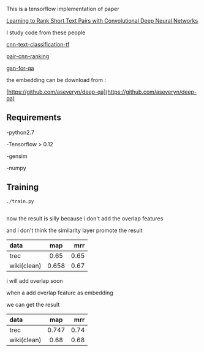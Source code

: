 This is a tensorflow implementation of  paper

[Learning to Rank Short Text Pairs with Convolutional Deep Neural Networks](http://disi.unitn.it/~severyn/papers/sigir-2015-long.pdf)

I study code from these people

[cnn-text-classification-tf](https://github.com/dennybritz/cnn-text-classification-tf)

[pair-cnn-ranking](https://github.com/zhangzibin/PairCNN-Ranking)

[gan-for-qa](https://github.com/wabyking/GAN-for-QA)

the embedding can be download from :

[https://github.com/aseveryn/deep-qa](https://github.com/aseveryn/deep-qa)

## Requirements

-python2.7

-Tensorflow > 0.12

-gensim

-numpy

## Training


```
./train.py
```

##

now the result is silly because i don't add the overlap features

and i don't think the similarity layer promote the result

| data | map | mrr |
| :--- | :----: | ----: |
| trec | 0.65 | 0.65 |
| wiki(clean) | 0.658 | 0.67  |

i will add overlap soon

when a add overlap feature as embedding

we can get the result

| data | map | mrr |
| :--- | :----: | ----: |
| trec | 0.747 | 0.74 |
| wiki(clean) | 0.68 | 0.68  |



